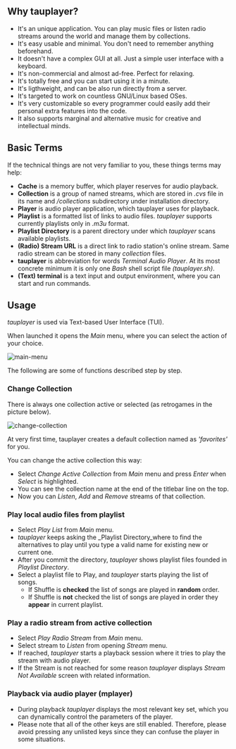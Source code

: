 ## Why tauplayer?

- It's an unique application. You can play music files or listen radio streams around the world and manage them by collections.
- It's easy usable and minimal. You don't need to remember anything beforehand.
- It doesn't have a complex GUI at all. Just a simple user interface with a keyboard.
- It's non-commercial and almost ad-free. Perfect for relaxing.
- It's totally free and you can start using it in a minute.
- It's ligthweight, and can be also run directly from a server.
- It's targeted to work on countless GNU/Linux based OSes.
- It's very customizable so every programmer could easily add their personal extra features into the code.
- It also supports marginal and alternative music for creative and intellectual minds.

## Basic Terms

If the technical things are not very familiar to you, these things terms may help:
- **Cache** is a memory buffer, which player reserves for audio playback.
- **Collection** is a group of named streams, which are stored in _.cvs_ file in its name and _/collections_ subdirectory under installation directory.
- **Player** is audio player application, which tauplayer uses for playback.
- **Playlist** is a formatted list of links to audio files. _tauplayer_ supports currently playlists only in _.m3u_ format.
- **Playlist Directory** is a parent directory under which _tauplayer_ scans available playlists.
- **(Radio) Stream URL** is a direct link to radio station's online stream. Same radio stream can be stored in many _collection_ files.
- **tauplayer** is abbreviation for words _Terminal Audio Player_. At its most concrete minimum it is only one _Bash_ shell script file _(tauplayer.sh)_.
- **(Text) terminal** is a text input and output environment, where you can start and run commands.

## Usage

_tauplayer_ is used via Text-based User Interface (TUI).

When launched it opens the _Main_ menu, where you can select the action of your choice.

![main-menu](https://github.com/user-attachments/assets/b191e645-c458-4ef1-825c-403189dfcf98)

The following are some of functions described step by step.

### Change Collection

There is always one collection active or selected (as retrogames in the picture below).

![change-collection](https://github.com/user-attachments/assets/6fee6519-5925-41aa-9e5c-358c3ae6ac8b)

At very first time, tauplayer creates a default collection named as _'favorites'_ for you.

You can change the active collection this way:
- Select _Change Active Collection_ from _Main_ menu and press _Enter_ when _Select_ is highlighted.
- You can see the collection name at the end of the titlebar line on the top.
- Now you can _Listen_, _Add_ and _Remove_ streams of that collection.

### Play local audio files from playlist

- Select _Play List_ from _Main_ menu.
- _tauplayer_ keeps asking the _Playlist Directory_where to find the alternatives to play until you type a valid name for existing new or current one.
- After you commit the directory, _tauplayer_ shows playlist files founded in _Playlist Directory_.
- Select a playlist file to Play, and _tauplayer_ starts playing the list of songs.
  - If Shuffle is **checked** the list of songs are played in **random** order.
  - If Shuffle is **not** checked the list of songs are played in order they **appear** in current playlist.

### Play a radio stream from active collection

- Select _Play Radio Stream_ from _Main_ menu.
- Select stream to _Listen_ from opening _Stream_ menu.
- If reached, _tauplayer_ starts a playback session where it tries to play the stream with audio player.
- If the Stream is not reached for some reason _tauplayer_ displays _Stream Not Available_ screen with related information.

### Playback via audio player (mplayer)

- During playback _tauplayer_ displays the most relevant key set, which you can dynamically control the parameters of the player.
- Please note that all of the other keys are still enabled. Therefore, please avoid pressing any unlisted keys since they can confuse the player in some situations.

